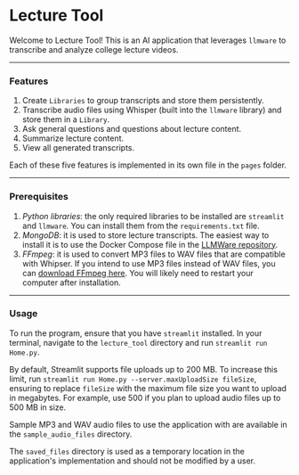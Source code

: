 # Lecture Tool

Welcome to Lecture Tool! This is an AI application that leverages `llmware` to transcribe and analyze college lecture videos.

---

### Features
1. Create `Libraries` to group transcripts and store them persistently.
2. Transcribe audio files using Whisper (built into the `llmware` library) and store them in a `Library`.
3. Ask general questions and questions about lecture content.
4. Summarize lecture content.
5. View all generated transcripts.

Each of these five features is implemented in its own file in the `pages` folder.

---

### Prerequisites
1. *Python libraries*: the only required libraries to be installed are `streamlit` and `llmware`. You can install them from the `requirements.txt` file.
2. *MongoDB*: it is used to store lecture transcripts. The easiest way to install it is to use the Docker Compose file in the [LLMWare repository](https://github.com/llmware-ai/llmware/blob/main/docker-compose_mongo_milvus.yaml).
3. *FFmpeg*: it is used to convert MP3 files to WAV files that are compatible with Whipser. If you intend to use MP3 files instead of WAV files, you can [download FFmpeg here](https://www.ffmpeg.org/download.html). You will likely need to restart your computer after installation.

---

### Usage
To run the program, ensure that you have `streamlit` installed. In your terminal, navigate to the `lecture_tool` directory and run `streamlit run Home.py`.

By default, Streamlit supports file uploads up to 200 MB. To increase this limit, run `streamlit run Home.py --server.maxUploadSize fileSize`, ensuring to replace `fileSize` with the maximum file size you want to upload in megabytes. For example, use 500 if you plan to upload audio files up to 500 MB in size.

Sample MP3 and WAV audio files to use the application with are available in the `sample_audio_files` directory.

The `saved_files` directory is used as a temporary location in the application's implementation and should not be modified by a user.
